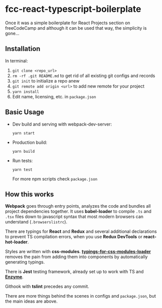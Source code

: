 # fcc-react-typescript-boilerplate

Once it was a simple boilerplate for React Projects section on freeCodeCamp and although it can be used that way, the simplicity is gone...

## Installation

In terminal:

1. `git clone <repo_url>`
2. `rm -rf .git README.md` to get rid of all existing git configs and records
3. `git init` to initialize a repo anew
4. `git remote add origin <url>` to add new remote for your project
5. `yarn install`
6. Edit name, licensing, etc. in `package.json`

## Basic Usage

- Dev build and serving with webpack-dev-server:
  ```
  yarn start
  ```
- Production build:
  ```
  yarn build
  ```
- Run tests:
  ```
  yarn test
  ```
  For more npm scripts check `package.json`

## How this works

**Webpack** goes through entry points, analyzes the code and bundles all project dependencies together. It uses **babel-loader** to compile `.ts` and `.tsx` files down to javascript syntax that most modern browsers can understand (`.browserslistrc`).

There are typings for **React** and **Redux** and several additional declarations to prevent TS compilation errors, when you use **Redux DevTools** or **react-hot-loader**.

Styles are written with **css-modules**. **[typings-for-css-modules-loader](https://github.com/Jimdo/typings-for-css-modules-loader)** removes the pain from adding them into components by automatically generating typings.

There is **Jest** testing framework, already set up to work with TS and **[Enzyme](https://github.com/airbnb/enzyme)**.

Githook with **tslint** precedes any commit.

There are more things behind the scenes in configs and `package.json`, but the main ideas are above.
